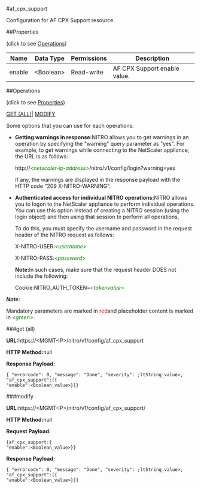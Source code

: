 #af_cpx_support

Configuration for AF CPX Support resource.


##Properties 
<span>(click to see [Operations](#opera))</span>


<table><thead><tr><th>Name</th><th>Data Type</th><th>Permissions</th><th>Description</th></tr></thead><tbody><tr><td>enable</td><td>&lt;Boolean></td><td>Read-write</td><td>AF CPX Support enable value.</td></tr></tbody></table>
##Operations 
<span>(click to see [Properties](#prope))</span>


[GET (ALL)](#get-)| [MODIFY](#m)


Some options that you can use for each operations:
<ul><li><p><b>Getting warnings in response:</b>NITRO allows you to get warnings in an operation by specifying the "warning" query parameter as "yes". For example, to get warnings while connecting to the NetScaler appliance, the URL is as follows:</p><p>http://<span style="color:green;font-style:italic;">&lt;netscaler-ip-address&gt;</span>/nitro/v1/config/login?warning=yes</p><p>If any, the warnings are displayed in the response payload with the HTTP code "209 X-NITRO-WARNING".</p></li><li><p><b>Authenticated access for individual NITRO operations:</b>NITRO allows you to logon to the NetScaler appliance to perform individual operations. You can use this option instead of creating a NITRO session (using the login object) and then using that session to perform all operations,</p><p>To do this, you must specify the username and password in the request header of the NITRO request as follows:</p><p>X-NITRO-USER:<span style="color:green;font-style:italic;">&lt;username&gt;</span></p><p>X-NITRO-PASS:<span style="color:green;font-style:italic;">&lt;password&gt;</span></p><p><b>Note:</b>In such cases, make sure that the request header DOES not include the following:</p><p>Cookie:NITRO_AUTH_TOKEN=<span style="color:green;font-style:italic;">&lt;tokenvalue&gt;</span></p></li></ul>



***Note:*** 
Mandatory parameters are marked in <span style="color:#FF0000;">red</span>and placeholder content is marked in <span style="color:green;font-style:italic">&lt;green&gt;</span>.

###get (all)



<b>URL:</b>https://&lt;MGMT-IP&gt;/nitro/v1/config/af_cpx_support
<b>HTTP Method:</b>null
<b>Response Payload: </b>```{ "errorcode": 0, "message": "Done", "severity": ;ltString_value>, "af_cpx_support":[{"enable":<Boolean_value>}]}```



###modify



<b>URL:</b>https://&lt;MGMT-IP&gt;/nitro/v1/config/af_cpx_support/
<b>HTTP Method:</b>null
<b>Request Payload: </b>```{af_cpx_support:{"enable":<Boolean_value>}}```
<b>Response Payload: </b>```{ "errorcode": 0, "message": "Done", "severity": ;ltString_value>, "af_cpx_support":[{"enable":<Boolean_value>}]}```



